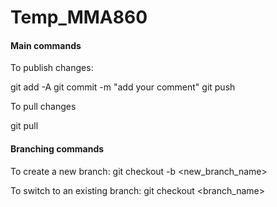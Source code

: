 # Temp_MMA860

#### Main commands
To publish changes:

git add -A
git commit -m "add your comment"
git push 

To pull changes

git pull


#### Branching commands
To create a new branch: git checkout -b <new_branch_name>

To switch to an existing branch: git checkout <branch_name>

